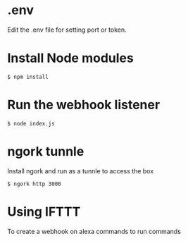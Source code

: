 # .env

Edit the .env file for setting port or token. 


# Install Node modules
`$ npm install`

# Run the webhook listener
`$ node index.js`

# ngork tunnle

Install ngork and run as a tunnle to access the box

`$ ngork http 3000`

# Using IFTTT

To create a webhook on alexa commands to run commands